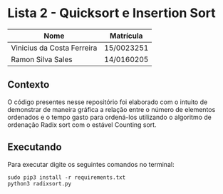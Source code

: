# Lista 2 - Quicksort e Insertion Sort

| Nome                       | Matrícula  |
|----------------------------|------------|
| Vinicius da Costa Ferreira | 15/0023251 |
| Ramon Silva Sales          | 14/0160205 |

## Contexto

O código presentes nesse repositório foi elaborado com o intuito de demonstrar de maneira gráfica a relação entre o número de elementos ordenados e o tempo gasto para ordená-los utilizando o algoritmo de ordenação Radix sort com o estável Counting sort.

## Executando

Para executar digite os seguintes comandos no terminal:

```
sudo pip3 install -r requirements.txt
python3 radixsort.py
